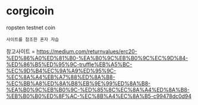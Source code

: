 # corgicoin
ropsten testnet coin 

``` 
사이트를 참조한 혼자 자습
```
참고사이트 = https://medium.com/returnvalues/erc20-%ED%86%A0%ED%81%B0-%EA%B0%9C%EB%B0%9C%EC%9D%84-%ED%86%B5%ED%95%9C-truffle%EB%A5%BC-%EC%9D%B4%EC%9A%A9%ED%95%9C-%EC%8A%A4%EB%A7%88%ED%8A%B8-%EC%BB%A8%ED%8A%B8%EB%9E%99%ED%8A%B8-%EA%B0%9C%EB%B0%9C-%ED%85%8C%EC%8A%A4%ED%8A%B8-%EB%B0%B0%ED%8F%AC-%EC%8B%A4%EC%8A%B5-c99478dc0d94
